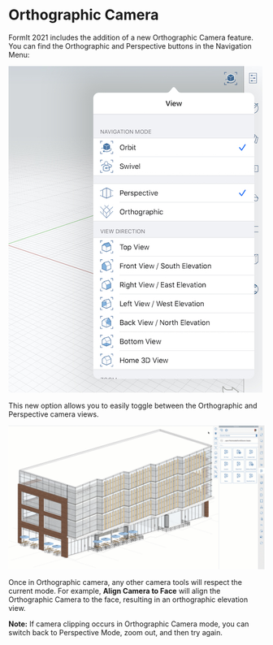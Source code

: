 # Orthographic Camera

FormIt 2021 includes the addition of a new Orthographic Camera feature. You can find the Orthographic and Perspective buttons in the Navigation Menu:

![Perspective and Orthographic buttons in the Navigation menu.](../.gitbook/assets/img_98d773cb5992-1.jpeg)

This new option allows you to easily toggle between the Orthographic and Perspective camera views. 

![You can now toggle between Perspective and Orthographic Camera modes.](../.gitbook/assets/ortho-20camera.gif)

Once in Orthographic camera, any other camera tools will respect the current mode. For example, **Align Camera to Face** will align the Orthographic Camera to the face, resulting in an orthographic elevation view.

**Note:** If camera clipping occurs in Orthographic Camera mode, you can switch back to Perspective Mode, zoom out, and then try again. 

